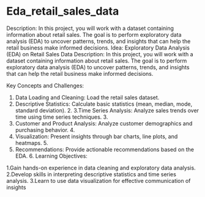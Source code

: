 # Eda_retail_sales_data
Description: In this project, you will work with a dataset containing information about retail sales. The goal is to perform exploratory data analysis (EDA) to uncover patterns, trends, and insights that can help the retail business make informed decisions.
Idea: Exploratory Data Analysis (EDA) on Retail Sales Data
 Description:
 In this project, you will work with a dataset containing information about retail sales. The goal is
 to perform exploratory data analysis (EDA) to uncover patterns, trends, and insights that can
 help the retail business make informed decisions.
 
 Key Concepts and Challenges:
 
1. Data Loading and Cleaning: Load the retail sales dataset.
2. Descriptive Statistics: Calculate basic statistics (mean, median, mode, standard deviation). 2.
3.Time Series Analysis: Analyze sales trends over time using time series techniques. 3.
4. Customer and Product Analysis: Analyze customer demographics and purchasing behavior. 4.
5. Visualization: Present insights through bar charts, line plots, and heatmaps. 5.
6. Recommendations: Provide actionable recommendations based on the EDA. 6.
 Learning Objectives:

 1.Gain hands-on experience in data cleaning and exploratory data analysis.
 2.Develop skills in interpreting descriptive statistics and time series analysis.
 3.Learn to use data visualization for effective communication of insights

